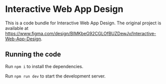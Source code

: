 
  # Interactive Web App Design

  This is a code bundle for Interactive Web App Design. The original project is available at https://www.figma.com/design/BlMKbeG92CGLOfBUZDewJv/Interactive-Web-App-Design.

  ## Running the code

  Run `npm i` to install the dependencies.

  Run `npm run dev` to start the development server.
  